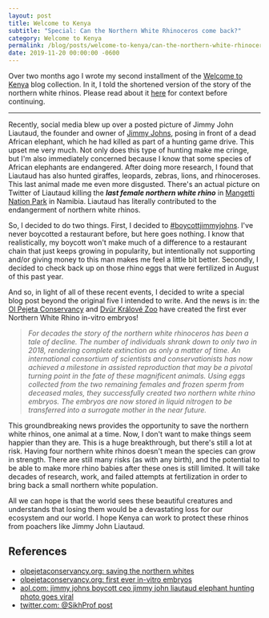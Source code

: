 ```yaml
---
layout: post
title: Welcome to Kenya
subtitle: "Special: Can the Northern White Rhinoceros come back?"
category: Welcome to Kenya
permalink: /blog/posts/welcome-to-kenya/can-the-northern-white-rhinocerous-come-back/
date: 2019-11-20 00:00:00 -0600
---
```


Over two months ago I wrote my second installment of the [Welcome to Kenya](/blog/welcome-to-kenya/) blog collection. In it, I told the shortened version of the story of the northern white rhinos. Please read about it [here](/blog/posts/welcome-to-kenya/the-game-drives/) for context before continuing.

---

Recently, social media blew up over a posted picture of Jimmy John Liautaud, the founder and owner of [Jimmy Johns](https://www.jimmyjohns.com/), posing in front of a dead African elephant, which he had killed as part of a hunting game drive. This upset me very much. Not only does this type of hunting make me cringe, but I'm also immediately concerned because I know that some species of African elephants are endangered. After doing more research, I found that Liautaud has also hunted giraffes, leopards, zebras, lions, and rhinoceroses. This last animal made me even more disgusted. There's an actual picture on Twitter of Liautaud killing the **_last female northern white rhino_** in [Mangetti Nation Park](https://en.wikipedia.org/wiki/Mangetti_National_Park) in Namibia. Liautaud has literally contributed to the endangerment of northern white rhinos.

So, I decided to do two things. First, I decided to [#boycottjimmyjohns](https://twitter.com/search?q=%23boycottjimmyjohns&src=typeahead_click). I've never boycotted a restaurant before, but here goes nothing. I know that realistically, my boycott won't make much of a difference to a restaurant chain that just keeps growing in popularity, but intentionally not supporting and/or giving money to this man makes me feel a little bit better. Secondly, I decided to check back up on those rhino eggs that were fertilized in August of this past year.

And so, in light of all of these recent events, I decided to write a special blog post beyond the original five I intended to write. And the news is in: the [Ol Pejeta Conservancy](https://www.olpejetaconservancy.org/) and [Dvür Králové Zoo](https://safaripark.cz/) have created the first ever Northern White Rhino in-vitro embryos!

> _For decades the story of the northern white rhinoceros has been a tale of decline. The number of individuals shrank down to only two in 2018, rendering complete extinction as only a matter of time. An international consortium of scientists and conservationists has now achieved a milestone in assisted reproduction that may be a pivotal turning point in the fate of these magnificent animals. Using eggs collected from the two remaining females and frozen sperm from deceased males, they successfully created two northern white rhino embryos. The embryos are now stored in liquid nitrogen to be transferred into a surrogate mother in the near future._

This groundbreaking news provides the opportunity to save the northern white rhinos, one animal at a time. Now, I don't want to make things seem happier than they are. This is a huge breakthrough, but there's still a lot at risk. Having four northern white rhinos doesn't mean the species can grow in strength. There are still many risks (as with any birth), and the potential to be able to make more rhino babies after these ones is still limited. It will take decades of research, work, and failed attempts at fertilization in order to bring back a small northern white population.

All we can hope is that the world sees these beautiful creatures and understands that losing them would be a devastating loss for our ecosystem and our world. I hope Kenya can work to protect these rhinos from poachers like Jimmy John Liautaud.

## References

* [olpejetaconservancy.org: saving the northern whites](https://www.olpejetaconservancy.org/saving-the-northern-whites/)
* [olpejetaconservancy.org: first ever in-vitro embryos](https://www.olpejetaconservancy.org/first-ever-in-vitro-embryos/)
* [aol.com: jimmy johns boycott ceo jimmy john liautaud elephant hunting photo goes viral](https://www.aol.com/article/finance/2019/08/23/jimmy-johns-boycott-ceo-jimmy-john-liautaud-elephant-hunting-photo-goes-viral/23800248/?fbclid=IwAR3ZGSFAQ3btXRtEefAPq9oMNOFlterroWAz54rNyRuTLAwqWjJXkXXU9dM)
* [twitter.com: @SikhProf post](https://twitter.com/SikhProf/status/1164894341921480704)
